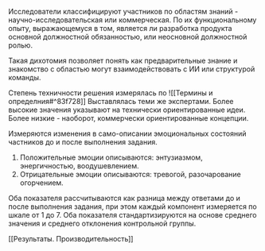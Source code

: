 Исследователи классифицируют участников по областям знаний - научно-исследовательская или коммерческая. 
По их функциональному опыту, выражающемуся в том, является ли разработка продукта основной должностной обязанностью, или неосновной должностной ролью. 

Такая дихотомия позволяет понять как предварительные знание и знакомство с областью могут взаимодействовать с ИИ или структурой команды. 

Степень техничности решения измерялась по ![[Термины и определния#^83f728]]
Выставлялась теми же экспертами. Более высокие значения указывают на технически ориентированные идеи. Более низкие - наоборот, коммерчески ориентированные концепции.

Измеряются изменения в само-описании эмоциональных состояний частников до и после выполнения задания. 
1. Положительные эмоции описываются: энтузиазмом, энергичностью, воодушевлением.
2. Отрицательные эмоции описываются: тревогой, разочарование огорчением.

Оба показателя рассчитываются как разница между ответами до и после выполнения задания, при этом каждый компонент измеряется по шкале от 1 до 7. Оба показателя стандартизируются на основе среднего значения и среднего отклонения контрольной группы.

[[Результаты. Производительность]]